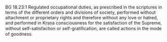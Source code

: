 BG 18.23:1	Regulated occupational duties, as prescribed in the scriptures in terms of the different orders and divisions of society, performed without attachment or proprietary rights and therefore without any love or hatred, and performed in Kṛṣṇa consciousness for the satisfaction of the Supreme, without self-satisfaction or self-gratiﬁcation, are called actions in the mode of goodness.